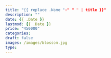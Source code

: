 ```yaml
---
title: "{{ replace .Name "-" " " | title }}"
description: ""
date: {{ .Date }}
lastmod: {{ .Date }}
price: "450000"
categories:
draft: false
images: /images/blossom.jpg
type: 
---
```

